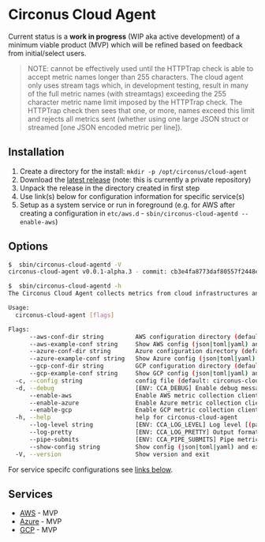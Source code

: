 # Circonus Cloud Agent

Current status is a **work in progress** (WIP aka active development) of a minimum viable product (MVP) which will be refined based on feedback from initial/select users.

> NOTE: cannot be effectively used until the HTTPTrap check is able to accept metric names longer than 255 characters. The cloud agent only uses stream tags which, in development testing, result in many of the full metric names (with streamtags) exceeding the 255 character metric name limit imposed by the HTTPTrap check. The HTTPTrap check then sees that one, or more, names exceed this limit and rejects all metrics sent (whether using one large JSON struct or streamed [one JSON encoded metric per line]).

## Installation

1. Create a directory for the install: `mkdir -p /opt/circonus/cloud-agent`
1. Download the [latest release](https://github.com/maier/circonus-cloud-agent/releases/latest) (note: this is currently a private repository)
1. Unpack the release in the directory created in first step
1. Use link(s) below for configuration information for specific service(s)
1. Setup as a system service or run in foreground (e.g. for AWS after creating a configuration in `etc/aws.d` - `sbin/circonus-cloud-agentd --enable-aws`)

## Options

```sh
$  sbin/circonus-cloud-agentd -V
circonus-cloud-agent v0.0.1-alpha.3 - commit: cb3e4fa8773daf80557f2448ed85ffe88841349e, date: 2019-03-01T21:34:54Z, tag: v0.0.1-alpha.3

$  sbin/circonus-cloud-agentd -h
The Circonus Cloud Agent collects metrics from cloud infrastructures and fowards them to Circonus.

Usage:
  circonus-cloud-agent [flags]

Flags:
      --aws-conf-dir string         AWS configuration directory (default "/opt/circonus/cloud-agent/etc/aws.d")
      --aws-example-conf string     Show AWS config (json|toml|yaml) and exit
      --azure-conf-dir string       Azure configuration directory (default "/opt/circonus/cloud-agent/etc/azure.d")
      --azure-example-conf string   Show Azure config (json|toml|yaml) and exit
      --gcp-conf-dir string         GCP configuration directory (default "/opt/circonus/cloud-agent/etc/gcp.d")
      --gcp-example-conf string     Show GCP config (json|toml|yaml) and exit
  -c, --config string               config file (default: circonus-cloud-agent.yaml|.json|.toml)
  -d, --debug                       [ENV: CCA_DEBUG] Enable debug messages
      --enable-aws                  Enable AWS metric collection client
      --enable-azure                Enable Azure metric collection client
      --enable-gcp                  Enable GCP metric collection client
  -h, --help                        help for circonus-cloud-agent
      --log-level string            [ENV: CCA_LOG_LEVEL] Log level [(panic|fatal|error|warn|info|debug|disabled)] (default "info")
      --log-pretty                  [ENV: CCA_LOG_PRETTY] Output formatted/colored log lines [ignored on windows]
      --pipe-submits                [ENV: CCA_PIPE_SUBMITS] Pipe metric submissions to Circonus (experimental)
      --show-config string          Show config (json|toml|yaml) and exit
  -V, --version                     Show version and exit
```

For service specifc configurations see [links below](#services).

## Services

* [AWS](internal/services/awsservice/) - MVP
* [Azure](internal/services/azureservice) - MVP
* [GCP](internal/services/gcpservice) - MVP
